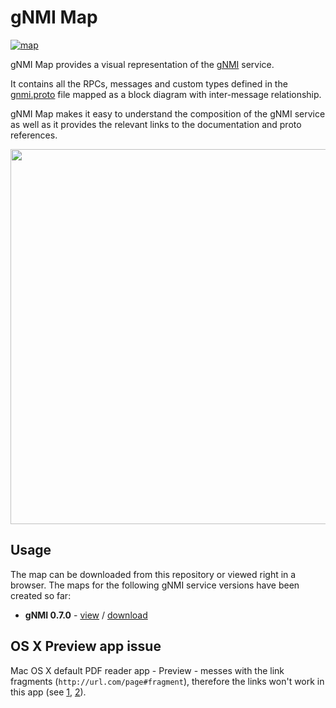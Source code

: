 # gNMI Map
[![map](https://gitlab.com/rdodin/pics/-/wikis/uploads/6a9d18f9cb2240656aad5d224aa757df/rsz_image.png)](https://gitlab.com/rdodin/pics/-/wikis/uploads/485da1057531a4844b464708acf35dce/gnmi_0.7.0_map.pdf)

gNMI Map provides a visual representation of the [gNMI](https://github.com/openconfig/reference/blob/master/rpc/gnmi/gnmi-specification.md) service.

It contains all the RPCs, messages and custom types defined in the [gnmi.proto](https://github.com/openconfig/gnmi/blob/master/proto/gnmi/gnmi.proto) file mapped as a block diagram with inter-message relationship.

gNMI Map makes it easy to understand the composition of the gNMI service as well as it provides the relevant links to the documentation and proto references.

<p align=center><img src="https://gitlab.com/rdodin/pics/-/wikis/uploads/61e7fa143e5898653c1edb9b42b936f3/image.png" width="600" /></p>

## Usage
The map can be downloaded from this repository or viewed right in a browser. The maps for the following gNMI service versions have been created so far:

* **gNMI 0.7.0** - [view](https://gitlab.com/rdodin/pics/-/wikis/uploads/485da1057531a4844b464708acf35dce/gnmi_0.7.0_map.pdf) / [download](https://github.com/hellt/gnmi-map/raw/master/gnmi_0.7.0_map.pdf)

## OS X Preview app issue
Mac OS X default PDF reader app - Preview - messes with the link fragments (`http://url.com/page#fragment`), therefore the links won't work in this app (see [1](https://discussions.apple.com/thread/251041261), [2](https://discussions.apple.com/thread/250919338)).